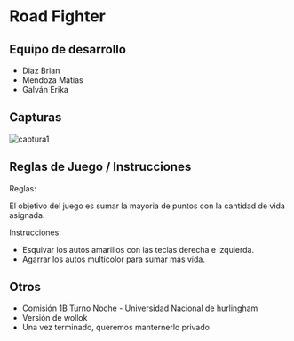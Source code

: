 # Road Fighter

## Equipo de desarrollo

- Diaz Brian
- Mendoza Matias
- Galván Erika

## Capturas

![captura1](https://github.com/obj1-unahur-2024s1/TPGameIntegrador-grupete-de-objetos/assets/141975201/08adc479-fdfe-444a-aca0-01e043ecdfb7)


## Reglas de Juego / Instrucciones

Reglas:

El objetivo del juego es sumar la mayoria de puntos con la cantidad de vida asignada.

Instrucciones:
- Esquivar los autos amarillos con las teclas derecha e izquierda.
- Agarrar los autos multicolor para sumar más vida.


## Otros

- Comisión 1B Turno Noche - Universidad Nacional de hurlingham
- Versión de wollok
- Una vez terminado, queremos manternerlo privado
